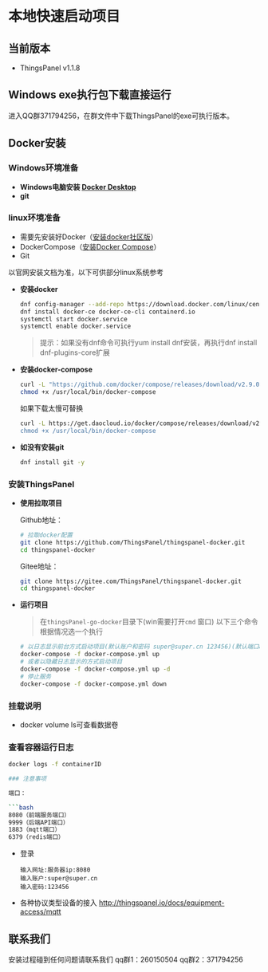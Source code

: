 # 本地快速启动项目

## 当前版本

- ThingsPanel v1.1.8

## Windows exe执行包下载直接运行

进入QQ群371794256，在群文件中下载ThingsPanel的exe可执行版本。

## Docker安装

### Windows环境准备

- **Windows电脑安装 [Docker Desktop](https://www.docker.com/products/docker-desktop)**
- **git**

### linux环境准备

- 需要先安装好Docker（[安装docker社区版](https://docs.docker.com/engine/installation/)）
- DockerCompose（[安装Docker Compose](https://docs.docker.com/compose/install/)）
- Git

以官网安装文档为准，以下可供部分linux系统参考

- **安装docker**

    ```bash
    dnf config-manager --add-repo https://download.docker.com/linux/centos/docker-ce.repo
    dnf install docker-ce docker-ce-cli containerd.io
    systemctl start docker.service
    systemctl enable docker.service
    ```

    > 提示：如果没有dnf命令可执行yum install dnf安装，再执行dnf install dnf-plugins-core扩展

- **安装docker-compose**

    ```bash
    curl -L "https://github.com/docker/compose/releases/download/v2.9.0/docker-compose-$(uname -s)-$(uname -m)" -o /usr/local/bin/docker-compose
    chmod +x /usr/local/bin/docker-compose
    ```

    如果下载太慢可替换

    ```bash
    curl -L https://get.daocloud.io/docker/compose/releases/download/v2.9.0/docker-compose-$(uname -s)-$(uname -m)" -o /usr/local/bin/docker-compose
    chmod +x /usr/local/bin/docker-compose
    ```

- **如没有安装git**

    ```bash
    dnf install git -y
    ```

### 安装ThingsPanel

- **使用拉取项目**
  
    Github地址：

    ```bash
    # 拉取docker配置
    git clone https://github.com/ThingsPanel/thingspanel-docker.git
    cd thingspanel-docker
    ```

    Gitee地址：

    ```bash
    git clone https://gitee.com/ThingsPanel/thingspanel-docker.git
    cd thingspanel-docker
    ```

- **运行项目**

    > 在`thingsPanel-go-docker`目录下(win需要打开`cmd` 窗口)
    以下三个命令根据情况选一个执行

    ```bash
    # 以日志显示前台方式启动项目(默认账户和密码 super@super.cn 123456)(默认端口8080)
    docker-compose -f docker-compose.yml up
    # 或者以隐藏日志显示的方式启动项目
    docker-compose -f docker-compose.yml up -d
    # 停止服务
    docker-compose -f docker-compose.yml down
    ```

### 挂载说明

- docker volume ls可查看数据卷

### 查看容器运行日志

```bash showLineNumbers
docker logs -f containerID

### 注意事项

端口：

```bash
8080（前端服务端口）
9999（后端API端口）
1883（mqtt端口）
6379（redis端口）
```

- 登录

    ```text
    输入网址:服务器ip:8080
    输入账户:super@super.cn
    输入密码:123456
    ```

- 各种协议类型设备的接入
    <http://thingspanel.io/docs/equipment-access/mqtt>

## 联系我们

安装过程碰到任何问题请联系我们
qq群1：260150504
qq群2：371794256
